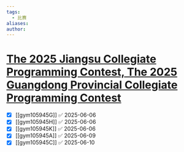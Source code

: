 ```yaml
---
tags:
  - 比赛
aliases: 
author:
---
```

# [The 2025 Jiangsu Collegiate Programming Contest, The 2025 Guangdong Provincial Collegiate Programming Contest](https://codeforces.com/gym/105945)

- [x] [[gym105945G]] ✅ 2025-06-06
- [x] [[gym105945H]] ✅ 2025-06-06
- [x] [[gym105945K]] ✅ 2025-06-06
- [x] [[gym105945A]] ✅ 2025-06-09
- [x] [[gym105945C]] ✅ 2025-06-10
